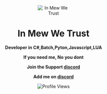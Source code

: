 <div align="center">

<img src="https://images-ext-1.discordapp.net/external/pVVUBoWqW0N6WdK_GuFXIAgf3vjB6LzglNMDIxvsigU/https/images.miona.cc/image/6d73e4c9-17a0-4f60-888b-42a93e444906.jpg" alt="In Mew We Trust" style="max-width: 100px;">

# In Mew We Trust

**Developer in C#,Batch,Pyton,Javascript,LUA**

**If you need me, No you dont**

**Join the Support [discord](https://dsc.gg/mewfps)**

**Add me on [discord](https://discord.com/users/1215522544564703323)**

 ![Profile Views](https://komarev.com/ghpvc/?username=YourGitHubUsername&color=blueviolet)

</div>
